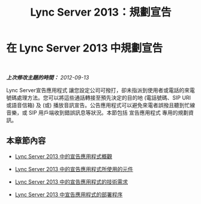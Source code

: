 ﻿---
title: Lync Server 2013：規劃宣告
TOCTitle: 規劃宣告
ms:assetid: eb9f5420-0222-4fe0-81a7-9d249e56cd84
ms:mtpsurl: https://technet.microsoft.com/zh-tw/library/Gg399062(v=OCS.15)
ms:contentKeyID: 49292707
ms.date: 08/10/2015
mtps_version: v=OCS.15
ms.translationtype: HT
---

# 在 Lync Server 2013 中規劃宣告

 

_**上次修改主題的時間：** 2012-09-13_

Lync Server宣告應用程式 讓您設定公司可撥打，卻未指派到使用者或電話的來電號碼處理方法。您可以將這些通話轉接至預先決定的目的地 (電話號碼、SIP URI 或語音信箱) 及 (或) 播放音訊宣告。公告應用程式可以避免來電者誤撥且聽到忙線音樂，或 SIP 用戶端收到錯誤訊息等狀況。本節包括 宣告應用程式 專用的規劃資訊。

## 本章節內容

  - [Lync Server 2013 中的宣告應用程式概觀](lync-server-2013-overview-of-the-announcement-application.md)

  - [Lync Server 2013 中的宣告應用程式所使用的元件](lync-server-2013-components-used-by-the-announcement-application.md)

  - [Lync Server 2013 中的宣告應用程式的技術需求](lync-server-2013-technical-requirements-for-the-announcement-application.md)

  - [Lync Server 2013 中宣告應用程式的部署程序](lync-server-2013-deployment-process-for-the-announcement-application.md)

